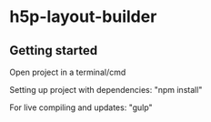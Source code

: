 # h5p-layout-builder


## Getting started
Open project in a terminal/cmd

Setting up project with dependencies: "npm install"

For live compiling and updates: "gulp"

